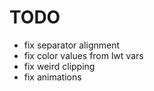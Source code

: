 # TODO
* fix separator alignment
* fix color values from lwt vars
* fix weird clipping
* fix animations
